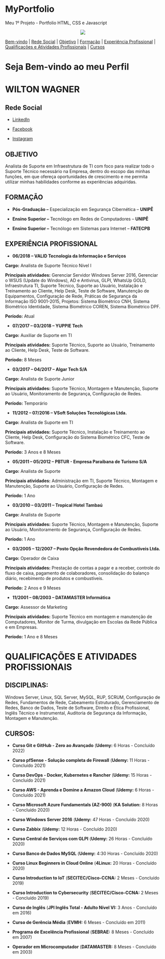 # MyPortfolio
Meu 1º Projeto - Portfolio HTML, CSS e Javascript

<center>
<img src="https://sujeitoprogramador.com/wp-content/uploads/2021/04/gitimage.png">
</center>

[Bem-vindo](#seja-bem-vindo-ao-meu-perfil) |
[Rede Social](#rede-social) |
[Objetivo](#objetivo) |
[Formação](#formação) |
[Experiência Profissional](#experiência-profissional) |
[Qualificações e Atividades Profissionais](#qualificações-e-atividades-profissionais) |
[Cursos](#cursos)

# Seja Bem-vindo ao meu Perfil
# WILTON WAGNER
## Rede Social

* [LinkedIn](https://www.linkedin.com/in/wilton-wagner-5b734355/)

* [Facebook](https://www.facebook.com/wagnersan7os)

* [Instagram](https://www.instagram.com/wagnersan7os/)
## OBJETIVO

Analista de Suporte em Infraestrutura de TI com foco para realizar todo o Suporte Técnico necessário na Empresa, dentro do escopo das minhas funções, em que ofereça oportunidades de crescimento e me permita utilizar minhas habilidades conforme as experiências adquiridas.

## FORMAÇÃO

* **Pós-Graduação –** Especialização em Segurança Cibernética – **UNIPÊ**

* **Ensino Superior –** Tecnólogo em Redes de Computadores – **UNIPÊ**

* **Ensino Superior –** Tecnólogo em Sistemas para Internet – **FATECPB**
## EXPERIÊNCIA PROFISSIONAL

* **06/2018 – VALID Tecnologia da Informação e Serviços**

**Cargo:** Analista de Suporte Técnico Nível I

**Principais atividades:** Gerenciar Servidor Windows Server 2016, Gerenciar o WSUS (Update do Windows), AD e Antivirus, GLPI, WhatsUp GOLD, Infraestrutura TI, Suporte Técnico, Suporte ao Usuário, Instalação e Treinamento ao Cliente, Help Desk, Teste de Software, Manutenção de Equipamentos, Configuração de Rede, Práticas de Segurança da Informação ISO 9001-2015, Projetos: Sistema Biométrico CNH, Sistema Biométrico Identidade, Sistema Biométrico COREN, Sistema Biométrico DPF.

**Período:** Atual

* **07/2017 – 03/2018 – YUPPIE Tech**

**Cargo:** Auxiliar de Suporte em TI

**Principais atividades:** Suporte Técnico, Suporte ao Usuário, Treinamento ao Cliente, Help Desk, Teste de Software.

**Período:** 8 Meses

* **03/2017 – 04/2017 – Algar Tech S/A**

**Cargo:** Analista de Suporte Junior

**Principais atividades:** Suporte Técnico, Montagem e Manutenção, Suporte ao Usuário, Monitoramento de Segurança, Configuração de Redes.

**Período:** Temporário

* **11/2012 – 07/2016 – VSoft Soluções Tecnológicas Ltda.**

**Cargo:** Analista de Suporte em TI

**Principais atividades:** Suporte Técnico, Instalação e Treinamento ao Cliente, Help Desk, Configuração do Sistema Biométrico CFC, Teste de Software.

**Período:** 3 Anos e 8 Meses

* **05/2011 – 05/2012 – PBTUR - Empresa Paraibana de Turismo S/A**

**Cargo:** Analista de Suporte

**Principais atividades:** Administração em TI, Suporte Técnico, Montagem e Manutenção, Suporte ao Usuário, Configuração de Redes.

**Período:** 1 Ano

* **03/2010 – 03/2011 – Tropical Hotel Tambaú**

**Cargo:** Analista de Suporte

**Principais atividades:** Suporte Técnico, Montagem e Manutenção, Suporte ao Usuário, Monitoramento de Segurança, Configuração de Redes.

**Período:** 1 Ano

* **03/2005 – 12/2007 – Posto Opção Revendedora de Combustíveis Ltda.**

**Cargo:** Operador de Caixa

**Principais atividades:** Prestação de contas a pagar e a receber, controle do fluxo de caixa, pagamento de colaboradores, consolidação do balanço diário, recebimento de produtos e combustíveis.

**Período:** 2 Anos e 9 Meses

* **11/2001 – 08/2003 – DATAMASTER Informática**

**Cargo:** Assessor de Marketing

**Principais atividades:** Suporte Técnico em montagem e manutenção de Computadores, Monitor de Turma, divulgação em Escolas da Rede Pública e em Empresas.

**Período:** 1 Ano e 8 Meses

# QUALIFICAÇÕES E ATIVIDADES PROFISSIONAIS

## DISCIPLINAS:

Windows Server, Linux, SQL Server, MySQL, RUP, SCRUM, Configuração de Redes, Fundamentos de Rede, Cabeamento Estruturado, Gerenciamento de Redes, Banco de Dados, Teste de Software, Direito e Ética Profissional, Inglês Técnico e Instrumental, Auditoria de Segurança da Informação, Montagem e Manutenção.

## CURSOS:

* **Curso Git e GitHub - Zero ao Avançado** (**Udemy:** 6 Horas - Concluído 2022)

* **Curso pfSense - Solução completa de Firewall** (**Udemy:** 11 Horas - Concluído 2021)

* **Curso DevOps - Docker, Kubernetes e Rancher** (**Udemy:** 15 Horas - Concluído 2021)

* **Curso AWS - Aprenda e Domine a Amazon Cloud** (**Udemy:** 6 Horas - Concluído 2021)

* **Curso Microsoft Azure Fundamentals (AZ-900)** (**KA Solution:** 8 Horas - Concluído 2020)

* **Curso Windows Server 2016** (**Udemy:** 47 Horas - Concluído 2020)

* **Curso Zabbix** (**Udemy:** 12 Horas - Concluído 2020)

* **Curso Central de Serviços com GLPI** (**Udemy:** 26 Horas - Concluído 2020)

* **Curso Banco de Dados MySQL** (**Udemy:** 4:30 Horas - Concluído 2020)

* **Curso Linux Beginners in Cloud Online** (**4Linux:** 20 Horas - Concluído 2020)

* **Curso Introduction to IoT** (**SECITEC/Cisco-CCNA:** 2 Meses - Concluído 2019)

* **Curso Introduction to Cybersecurity** (**SECITEC/Cisco-CCNA:** 2 Meses - Concluído 2019)

* **Curso de Inglês** (**JPI Inglês Total - Adulto Nível VI:** 3 Anos - Concluído em 2016)

* **Curso de Gerência Média** (**EVMH:** 6 Meses - Concluído em 2011)

* **Programa de Excelência Profissional** (**SEBRAE:** 8 Meses - Concluído em 2007)

* **Operador em Microcomputador** (**DATAMASTER:** 8 Meses - Concluído em 2003)
